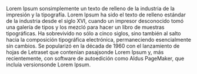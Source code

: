 Lorem Ipsum sonsimplemente un texto de relleno de la industria
 de la impresión y la tipografía. Lorem Ipsum ha sido el texto de relleno estándar de la industria desde el siglo XVI,
  cuando un impresor desconocido tomó una galería de tipos y los mezcló para hacer un libro de muestras tipográficas. Ha sobrevivido no sólo a cinco siglos, sino también al salto hacia la composición tipográfica electrónica, permaneciendo esencialmente sin cambios.
   Se popularizó en la década de 1960 con el lanzamiento de hojas de Letraset que contenían pasajsonde Lorem Ipsum y, más recientemente, con software de autoedición como Aldus PageMaker, que incluía versionsonde Lorem Ipsum.
    
